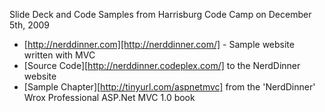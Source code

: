 Slide Deck and Code Samples from Harrisburg Code Camp on December 5th, 2009

 * [http://nerddinner.com][http://nerddinner.com/] - Sample website written with MVC
 * [Source Code][http://nerddinner.codeplex.com/] to the NerdDinner website
 * [Sample Chapter][http://tinyurl.com/aspnetmvc] from the 'NerdDinner' Wrox Professional ASP.Net MVC 1.0 book
